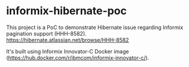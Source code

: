 # informix-hibernate-poc
This project is a PoC to demonstrate Hibernate issue regarding Informix pagination support (HHH-8582).
https://hibernate.atlassian.net/browse/HHH-8582

It's built using Informix Innovator-C Docker image (https://hub.docker.com/r/ibmcom/informix-innovator-c/).
